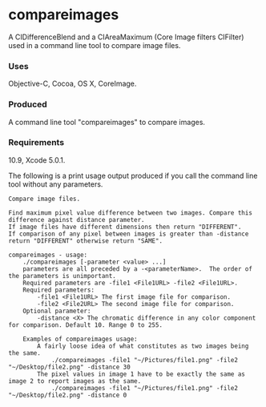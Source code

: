 compareimages
=========

A CIDifferenceBlend and a CIAreaMaximum (Core Image filters CIFilter) used in a command line tool to compare image files.

### Uses

Objective-C, Cocoa, OS X, CoreImage.

### Produced

A command line tool "compareimages" to compare images.

### Requirements

10.9, Xcode 5.0.1.

The following is a print usage output produced if you call the command line tool without any parameters.

	Compare image files.
	
	Find maximum pixel value difference between two images. Compare this difference against distance parameter.
	If image files have different dimensions then return "DIFFERENT".
	If comparison of any pixel between images is greater than -distance return "DIFFERENT" otherwise return "SAME".
	
	compareimages - usage:
	    ./compareimages [-parameter <value> ...]
	    parameters are all preceded by a -<parameterName>.  The order of the parameters is unimportant.
	    Required parameters are -file1 <File1URL> -file2 <File1URL>.
	    Required parameters:
	        -file1 <File1URL> The first image file for comparison.
	        -file2 <File2URL> The second image file for comparison.
	    Optional parameter:
	        -distance <X> The chromatic difference in any color component for comparison. Default 10. Range 0 to 255.
	
	    Examples of compareimages usage:
	        A fairly loose idea of what constitutes as two images being the same.
	            ./compareimages -file1 "~/Pictures/file1.png" -file2 "~/Desktop/file2.png" -distance 30
	        The pixel values in image 1 have to be exactly the same as image 2 to report images as the same.
	            ./compareimages -file1 "~/Pictures/file1.png" -file2 "~/Desktop/file2.png" -distance 0
